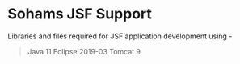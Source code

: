 # Sohams JSF Support

Libraries and files required for JSF application development using - 

> Java 11
> Eclipse 2019-03
> Tomcat 9

